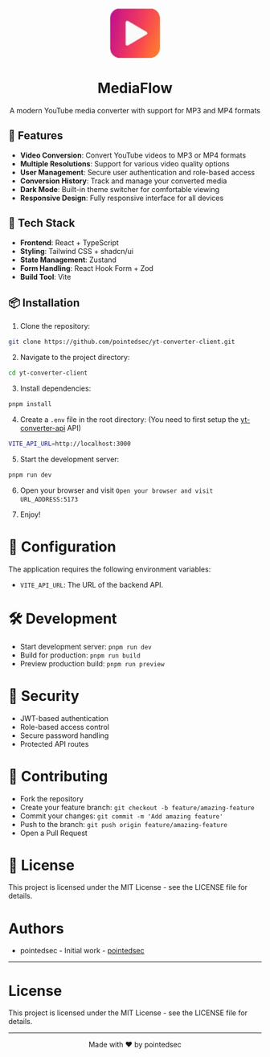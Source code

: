 <div align="center">
  <img src="./public/favicon.png" alt="MediaFlow Logo" width="100" />
  <h1>MediaFlow</h1>
  <p>A modern YouTube media converter with support for MP3 and MP4 formats</p>
</div>

## 🌟 Features

- **Video Conversion**: Convert YouTube videos to MP3 or MP4 formats
- **Multiple Resolutions**: Support for various video quality options
- **User Management**: Secure user authentication and role-based access
- **Conversion History**: Track and manage your converted media
- **Dark Mode**: Built-in theme switcher for comfortable viewing
- **Responsive Design**: Fully responsive interface for all devices

## 🚀 Tech Stack

- **Frontend**: React + TypeScript
- **Styling**: Tailwind CSS + shadcn/ui
- **State Management**: Zustand
- **Form Handling**: React Hook Form + Zod
- **Build Tool**: Vite

## 📦 Installation

1. Clone the repository:
```bash
git clone https://github.com/pointedsec/yt-converter-client.git
```

2. Navigate to the project directory:
```bash
cd yt-converter-client
```

3. Install dependencies:
```bash
pnpm install
```

4. Create a `.env` file in the root directory: (You need to first setup the [yt-converter-api](https://github.com/pointedsec/yt-converter-api) API)
```bash
VITE_API_URL=http://localhost:3000
```

5. Start the development server:
```bash
pnpm run dev
```

6. Open your browser and visit `Open your browser and visit URL_ADDRESS:5173`

7. Enjoy!

# 🔧 Configuration
The application requires the following environment variables:

- `VITE_API_URL`: The URL of the backend API.

# 🛠️ Development
- Start development server: ```pnpm run dev```
- Build for production: ```pnpm run build```
- Preview production build: ```pnpm run preview```

# 🔐 Security
- JWT-based authentication
- Role-based access control
- Secure password handling
- Protected API routes

# 🤝 Contributing
- Fork the repository
- Create your feature branch: ```git checkout -b feature/amazing-feature```
- Commit your changes: ```git commit -m 'Add amazing feature'```
- Push to the branch: ```git push origin feature/amazing-feature```
- Open a Pull Request

# 📄 License
This project is licensed under the MIT License - see the LICENSE file for details.

# Authors
- pointedsec - Initial work - [pointedsec](https://pointedsec.vercel.app)

---

# License
This project is licensed under the MIT License - see the LICENSE file for details.

---

<p style="text-align:center;">Made with ❤️ by pointedsec</p>
